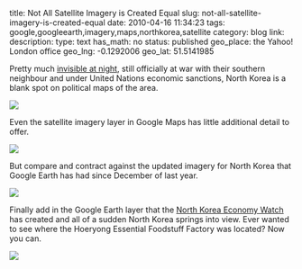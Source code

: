 title: Not All Satellite Imagery is Created Equal
slug: not-all-satellite-imagery-is-created-equal
date: 2010-04-16 11:34:23
tags: google,googleearth,imagery,maps,northkorea,satellite
category: blog
link: 
description: 
type: text
has_math: no
status: published
geo_place: the Yahoo! London office
geo_lng: -0.1292006
geo_lat: 51.5141985

Pretty much [invisible at night](https://www.globalsecurity.org/military/world/dprk/dprk-dark.htm "https://www.globalsecurity.org/military/world/dprk/dprk-dark.htm"), still officially at war with their southern neighbour and under United Nations economic sanctions, North Korea is a blank spot on political maps of the area.

[![](/wp-content/uploads/2010/04/Google-Maps-North-Korea.jpg)](/wp-content/uploads/2010/04/Google-Maps-North-Korea.jpg "/wp-content/uploads/2010/04/Google-Maps-North-Korea.jpg")

Even the satellite imagery layer in Google Maps has little additional detail to offer.

[![](/wp-content/uploads/2010/04/Google-Maps-North-Korea-2.jpg)](/wp-content/uploads/2010/04/Google-Maps-North-Korea-2.jpg "/wp-content/uploads/2010/04/Google-Maps-North-Korea-2.jpg")

But compare and contract against the updated imagery for North Korea that Google Earth has had since December of last year.

[![](/wp-content/uploads/2010/04/Google-Earth-North-Korea.jpg)](/wp-content/uploads/2010/04/Google-Earth-North-Korea.jpg "/wp-content/uploads/2010/04/Google-Earth-North-Korea.jpg")

Finally add in the Google Earth layer that the [North Korea Economy Watch](https://www.nkeconwatch.com/north-korea-uncovered-google-earth/ "https://www.nkeconwatch.com/north-korea-uncovered-google-earth/") has created and all of a sudden North Korea springs into view. Ever wanted to see where the Hoeryong Essential Foodstuff Factory was located? Now you can.

[![](/wp-content/uploads/2010/04/Google-Earth-North-Korea-2.jpg)](/wp-content/uploads/2010/04/Google-Earth-North-Korea-2.jpg "/wp-content/uploads/2010/04/Google-Earth-North-Korea-2.jpg")




